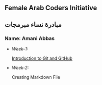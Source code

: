 ## Female Arab Coders Initiative
## مبادرة نساء مبرمجات

### Name: Amani Abbas

* _Week-1:_

    [Introduction to Git and GitHub](https://github.com/Baraa82/udemy-git.git)

* _Week-2:_

    Creating Markdown File
